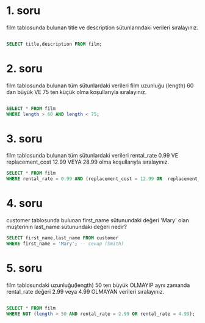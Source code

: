 # 1. soru

film tablosunda bulunan title ve description sütunlarındaki verileri sıralayınız.

```SQL

SELECT title,description FROM film;

```

# 2. soru
film tablosunda bulunan tüm sütunlardaki verileri film uzunluğu (length) 60 dan büyük VE 75 ten küçük olma koşullarıyla sıralayınız.

```SQL

SELECT * FROM film
WHERE length > 60 AND length < 75;
```
# 3. soru
film tablosunda bulunan tüm sütunlardaki verileri rental_rate 0.99 VE replacement_cost 12.99 VEYA 28.99 olma koşullarıyla sıralayınız.
```SQL
SELECT * FROM film
WHERE rental_rate = 0.99 AND (replacement_cost = 12.99 OR  replacement_cost = 29.99);
```

# 4. soru
customer tablosunda bulunan first_name sütunundaki değeri 'Mary' olan müşterinin last_name sütunundaki değeri nedir?

```SQL
SELECT first_name,last_name FROM customer
WHERE first_name = 'Mary'; -- cevap (Smith)

```
# 5. soru
film tablosundaki uzunluğu(length) 50 ten büyük OLMAYIP aynı zamanda rental_rate değeri 2.99 veya 4.99 OLMAYAN verileri sıralayınız.
```SQL

SELECT * FROM film
WHERE NOT (length > 50 AND rental_rate = 2.99 OR rental_rate = 4.99);
```
